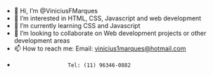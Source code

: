 - 👋 Hi, I’m @ViniciusFMarques
- 👀 I’m interested in HTML, CSS, Javascript and web development
- 🌱 I’m currently learning CSS and Javascript
- 💞️ I’m looking to collaborate on Web development projects or other development areas
- 📫 How to reach me: Email: vinicius1marques@hotmail.com
-                      Tel: (11) 96346-0882

<!---
ViniciusFMarques/ViniciusFMarques is a ✨ special ✨ repository because its `README.md` (this file) appears on your GitHub profile.
You can click the Preview link to take a look at your changes.
--->
